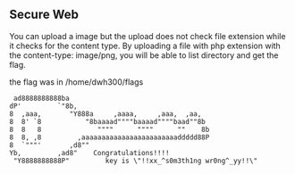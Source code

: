 ## Secure Web

You can upload a image but the upload does not check file extension while it checks for the content type.
By uploading a file with php extension with the content-type: image/png, you will be able to list directory and get the flag.

the flag was in /home/dwh300/flags

```
 ad8888888888ba
dP'         `"8b,
8  ,aaa,       "Y888a     ,aaaa,     ,aaa,  ,aa,
8  8' `8           "8baaaad""""baaaad""""baad""8b
8  8   8              """"      """"      ""    8b
8  8, ,8         ,aaaaaaaaaaaaaaaaaaaaaaaaddddd88P
8  `"""'       ,d8""
Yb,         ,ad8"    Congratulations!!!!
 "Y8888888888P"         key is \"!!xx_^s0m3th1ng wr0ng^_yy!!\"
```